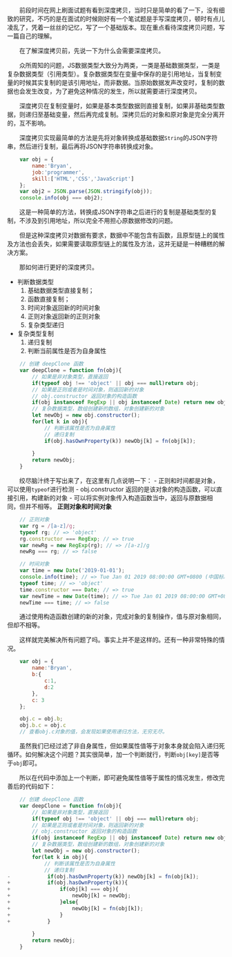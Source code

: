 　　前段时间在网上刷面试题有看到深度拷贝，当时只是简单的看了一下，没有细致的研究，不巧的是在面试的时候刚好有一个笔试题是手写深度拷贝，顿时有点儿凌乱了，凭着一丝丝的记忆，写了一个基础版本。现在重点看待深度拷贝问题，写一篇自己的理解。

　　在了解深度拷贝前，先说一下为什么会需要深度拷贝。

　　众所周知的问题，JS数据类型大致分为两类，一类是基础数据类型，一类是复杂数据类型（引用类型）。复杂数据类型在变量中保存的是引用地址，当复制变量的时候其实复制的是该引用地址，而非数据。当原始数据发声改变时，复制的数据也会发生改变，为了避免这种情况的发生，所以就需要进行深度拷贝。

　　深度拷贝在复制变量时，如果是基本类型数据则直接复制，如果非基础类型数据，则递归至基础变量，然后再完成复制。深拷贝后的对象和原对象是完全分离开的，互不影响。

　　深度拷贝实现最简单的方法是先将对象转换成基础数据`String`的JSON字符串，然后进行复制，最后再将JSON字符串转换成对象。
```javascript
    var obj = {
        name:'Bryan',
        job:'programmer',
        skill:['HTML','CSS','JavaScript']
    };
    var obj2 = JSON.parse(JSON.stringify(obj));
    console.info(obj === obj2);
```

　　这是一种简单的方法，转换成JSON字符串之后进行的复制是基础类型的复制，不涉及到引用地址，所以完全不用担心原数据修改的问题。

　　但是这种深度拷贝对数据有要求，数据中不能包含有函数，且原型链上的属性及方法也会丢失，如果需要读取原型链上的属性及方法，这并无疑是一种糟糕的解决方案。

　　那如何进行更好的深度拷贝。
- 判断数据类型
    1. 基础数据类型直接复制；
    2. 函数直接复制；
    3. 时间对象返回新的时间对象
    4. 正则对象返回新的正则对象
    5. 复杂类型递归
- 复杂类型复制
    1. 递归复制
    2. 判断当前属性是否为自身属性

```javascript
    // 创建 deepClone 函数
    var deepClone = function fn(obj){
        // 如果是非对象类型，直接返回
        if(typeof obj !== 'object' || obj === null)return obj;
        // 如果是正则或者是时间对象，则返回新的对象
        // obj.constructor 返回对象的构造函数
        if(obj instanceof RegExp || obj instanceof Date) return new obj.constructor(obj);
        // 复杂数据类型，数组创建新的数组，对象创建新的对象
        let newObj = new obj.constructor();
        for(let k in obj){
            // 判断该属性是否为自身属性
            // 递归复制
            if(obj.hasOwnProperty(k)) newObj[k] = fn(obj[k]);
            
        }
        return newObj;
    }
```

　　绞尽脑汁终于写出来了，在这里有几点说明一下：
    - 正则和时间都是对象，可以使用`typeof`进行检测
    - obj.constructor 返回的是该对象的构造函数，可以直接引用，构建新的对象
    - 可以将实例对象传入构造函数当中，返回与原数据相同，但并不相等。
**正则对象和时间对象**

```javascript
    // 正则对象
    var rg = /[a-z]/g;
    typeof rg; // => 'object'
    rg.constructor === RegExp; // => true
    var newRg = new RegExp(rg); // => /[a-z]/g
    newRg === rg; // => false

    // 时间对象
    var time = new Date('2019-01-01');
    console.info(time); // => Tue Jan 01 2019 08:00:00 GMT+0800 (中国标准时间)
    typeof time; // => 'object'
    time.constructor === Date; // => true
    var newTime = new Date(time); // => Tue Jan 01 2019 08:00:00 GMT+0800 (中国标准时间)
    newTime === time; // => false
```
　　通过使用构造函数创建的新的对象，完成对象的复制操作，值与原对象相同，但却不相等。

　　这样就完美解决所有问题了吗。事实上并不是这样的。还有一种非常特殊的情况。
```javascript
    var obj = {
        name:'Bryan',
        b:{
            c:1,
            d:2
        },
        c: 3
    };

    obj.c = obj.b;
    obj.b.c = obj.c
    // 查看obj.c对象的值，会发现如果使用递归方法，无穷无尽。
```
　　虽然我们已经过滤了非自身属性，但如果属性值等于对象本身就会陷入递归死循环。如何解决这个问题？其实很简单，加一个判断就行，判断`obj[key]`是否等于`obj`即可。

　　所以在代码中添加上一个判断，即可避免属性值等于属性的情况发生，修改完善后的代码如下：
```javascript
    // 创建 deepClone 函数
    var deepClone = function fn(obj){
        // 如果是非对象类型，直接返回
        if(typeof obj !== 'object' || obj === null)return obj;
        // 如果是正则或者是时间对象，则返回新的对象
        // obj.constructor 返回对象的构造函数
        if(obj instanceof RegExp || obj instanceof Date) return new obj.constructor(obj);
        // 复杂数据类型，数组创建新的数组，对象创建新的对象
        let newObj = new obj.constructor();
        for(let k in obj){
            // 判断该属性是否为自身属性
            // 递归复制
-            if(obj.hasOwnProperty(k)) newObj[k] = fn(obj[k]);
+            if(obj.hasOwnProperty(k)){
+                if(obj[k] === obj){
+                    newObj[k] = newObj;
+                }else{
+                    newObj[k] = fn(obj[k]);
+                }
+            }
            
        }
        return newObj;
    }
```